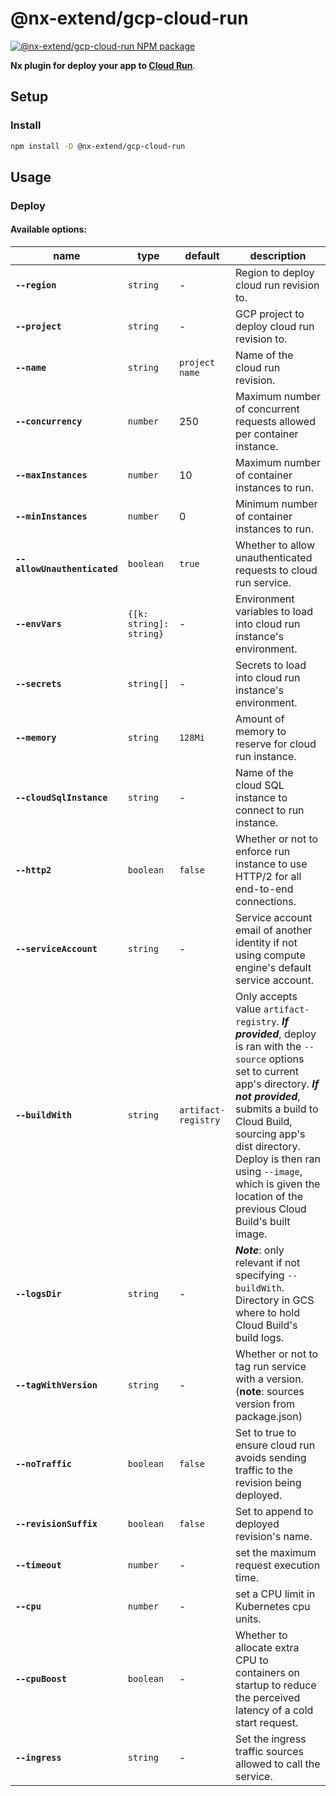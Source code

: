 # @nx-extend/gcp-cloud-run

<a href="https://www.npmjs.com/package/@nx-extend/gcp-cloud-run" rel="nofollow">
  <img src="https://badgen.net/npm/v/@nx-extend/gcp-cloud-run" alt="@nx-extend/gcp-cloud-run NPM package">
</a>

**Nx plugin for deploy your app to [Cloud Run](https://cloud.google.com/run)**.

## Setup

### Install

```sh
npm install -D @nx-extend/gcp-cloud-run
```

## Usage

### Deploy

#### Available options:

| name                             | type                 | default          | description                                                             |
|----------------------------------|----------------------|------------------|-------------------------------------------------------------------------|
| **`--region`**                   | `string`             | -                | Region to deploy cloud run revision to.
| **`--project`**                  | `string`             | -                | GCP project to deploy cloud run revision to.
| **`--name`**                     | `string`             | `project name` | Name of the cloud run revision.
| **`--concurrency`**              | `number`             | 250              | Maximum number of concurrent requests allowed per container instance.
| **`--maxInstances`**             | `number`             | 10               | Maximum number of container instances to run.
| **`--minInstances`**             | `number`             | 0                | Minimum number of container instances to run.
| **`--allowUnauthenticated`**     | `boolean`            | `true`           | Whether to allow unauthenticated requests to cloud run service.
| **`--envVars`**                  | `{[k: string]: string}`   | -                | Environment variables to load into cloud run instance's environment.
| **`--secrets`**                  | `string[]`           | -                | Secrets to load into cloud run instance's environment.
| **`--memory`**                   | `string`             | `128Mi`          | Amount of memory to reserve for cloud run instance.
| **`--cloudSqlInstance`**         | `string`             | -                | Name of the cloud SQL instance to connect to run instance.
| **`--http2`**                    | `boolean`            | `false`          | Whether or not to enforce run instance to use HTTP/2 for all end-to-end connections.
| **`--serviceAccount`**           | `string`             | -                | Service account email of another identity if not using compute engine's default service account.
| **`--buildWith`**                | `string`             | `artifact-registry`  | Only accepts value `artifact-registry`. ***If provided***, deploy is ran with the `--source` options set to current app's directory. ***If not provided***, submits a build to Cloud Build, sourcing app's dist directory. Deploy is then ran using `--image`, which is given the location of the previous Cloud Build's built image.
| **`--logsDir`**                  | `string`             | -                | ***Note***: only relevant if not specifying `--buildWith`. Directory in GCS where to hold Cloud Build's build logs.
| **`--tagWithVersion`**           | `string`             | -                | Whether or not to tag run service with a version. (**note**: sources version from package.json)
| **`--noTraffic`**                | `boolean`            | `false`          | Set to true to ensure cloud run avoids sending traffic to the revision being deployed.
| **`--revisionSuffix`**           | `boolean`            | `false`          | Set to append to deployed revision's name.
| **`--timeout`**                  | `number`             | -                | set the maximum request execution time.
| **`--cpu`**                      | `number`             | -                | set a CPU limit in Kubernetes cpu units.
| **`--cpuBoost`**                 | `boolean`            | -                | Whether to allocate extra CPU to containers on startup to reduce the perceived latency of a cold start request.
| **`--ingress`**                  | `string`             | -                | Set the ingress traffic sources allowed to call the service.
